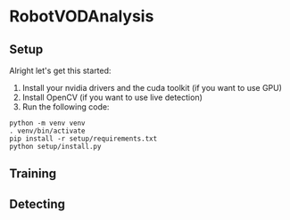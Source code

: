 # RobotVODAnalysis

## Setup

Alright let's get this started:

1. Install your nvidia drivers and the cuda toolkit (if you want to use GPU)
2. Install OpenCV (if you want to use live detection)
3. Run the following code:

```
python -m venv venv
. venv/bin/activate
pip install -r setup/requirements.txt
python setup/install.py
```

## Training

## Detecting
